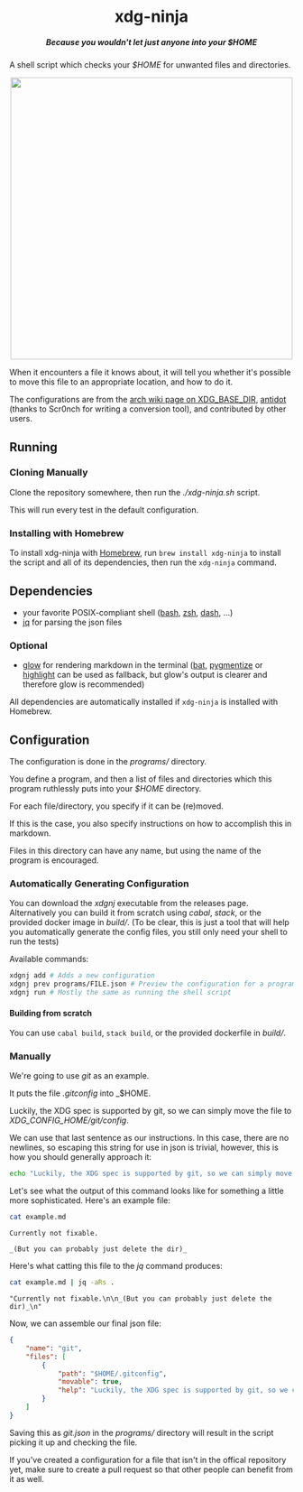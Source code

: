 <div>
  <h1 align="center">xdg-ninja</h1>
  <h5 align="center">Because you wouldn't let just anyone into your <i>$HOME</i></h5>
</div>

A shell script which checks your _$HOME_ for unwanted files and directories.

<p align="center">
  <img src="https://s8.gifyu.com/images/Peek-2022-05-13-16-07.gif" width="500"/>
</p>

When it encounters a file it knows about, it will tell you whether it's possible to move this file to an appropriate location, and how to do it.

The configurations are from the [arch wiki page on XDG_BASE_DIR](https://wiki.archlinux.org/title/XDG_Base_Directory), [antidot](https://github.com/doron-cohen/antidot) (thanks to Scr0nch for writing a conversion tool), and contributed by other users.

## Running

### Cloning Manually

Clone the repository somewhere, then run the _./xdg-ninja.sh_ script.

This will run every test in the default configuration.

### Installing with Homebrew

To install xdg-ninja with [Homebrew](https://brew.sh), run `brew install xdg-ninja` to install the script and all of its dependencies, then run the `xdg-ninja` command.

## Dependencies

- your favorite POSIX-compliant shell ([bash](https://repology.org/project/bash/packages), [zsh](https://repology.org/project/zsh/packages), [dash](https://repology.org/project/dash-shell/packages), ...)
- [jq](https://repology.org/project/jq/packages) for parsing the json files

### Optional

- [glow](https://repology.org/project/glow/packages) for rendering markdown in the terminal ([bat](https://repology.org/project/bat-cat/packages), [pygmentize](https://repology.org/project/pygments/versions) or [highlight](https://repology.org/project/highlight/packages) can be used as fallback, but glow's output is clearer and therefore glow is recommended)

All dependencies are automatically installed if `xdg-ninja` is installed with Homebrew.

## Configuration

The configuration is done in the _programs/_ directory.

You define a program, and then a list of files and directories which this program ruthlessly puts into your _$HOME_ directory.

For each file/directory, you specify if it can be (re)moved.

If this is the case, you also specify instructions on how to accomplish this in markdown.

Files in this directory can have any name, but using the name of the program is encouraged.

### Automatically Generating Configuration

You can download the _xdgnj_ executable from the releases page. Alternatively you can build it from scratch using _cabal_, _stack_, or the provided docker image in _build/_. (To be clear, this is just a tool that will help you automatically generate the config files, you still only need your shell to run the tests)

Available commands:
```sh
xdgnj add # Adds a new configuration
xdgnj prev programs/FILE.json # Preview the configuration for a program
xdgnj run # Mostly the same as running the shell script
```

#### Building from scratch

You can use `cabal build`, `stack build`, or the provided dockerfile in _build/_.

### Manually

We're going to use _git_ as an example.

It puts the file _.gitconfig_ into _$HOME.

Luckily, the XDG spec is supported by git, so we can simply move the file to _XDG_CONFIG_HOME/git/config_.

We can use that last sentence as our instructions. In this case, there are no newlines, so escaping this string for use in json is trivial, however, this is how you should generally approach it:
```sh
echo "Luckily, the XDG spec is supported by git, so we can simply move the file to _XDG_CONFIG_HOME/git/config_." | jq -aRs .
```

Let's see what the output of this command looks like for something a little more sophisticated.
Here's an example file:
```sh
cat example.md
```
```
Currently not fixable.

_(But you can probably just delete the dir)_
```
Here's what catting this file to the _jq_ command produces:
```sh
cat example.md | jq -aRs .
```
```
"Currently not fixable.\n\n_(But you can probably just delete the dir)_\n"
```

Now, we can assemble our final json file:
```json
{
    "name": "git",
    "files": [
        {
            "path": "$HOME/.gitconfig",
            "movable": true,
            "help": "Luckily, the XDG spec is supported by git, so we can simply move the file to _XDG_CONFIG_HOME/git/config_.\n"
        }
    ]
}
```

Saving this as _git.json_ in the _programs/_ directory will result in the script picking it up and checking the file.

If you've created a configuration for a file that isn't in the offical repository yet, make sure to create a pull request so that other people can benefit from it as well.
